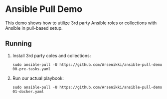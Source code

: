 # Ansible Pull Demo

This demo shows how to utilize 3rd party Ansible roles or collections with Ansible in pull-based setup.

## Running

1. Install 3rd party coles and collections:
    ```
    sudo ansible-pull -U https://github.com/Arsenikki/ansible-pull-demo 00-pre-tasks.yaml
    ```
2. Run our actual playbook:
    ```
    sudo ansible-pull -U https://github.com/Arsenikki/ansible-pull-demo 01-docker.yaml
    ```
